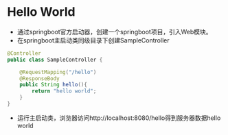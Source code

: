 # Hello World

- 通过springboot官方启动器，创建一个springboot项目，引入Web模块。
- 在springboot主启动类同级目录下创建SampleController
```java
@Controller
public class SampleController {

    @RequestMapping("/hello")
    @ResponseBody
    public String hello(){
        return "hello world";
    }
}
```
- 运行主启动类，浏览器访问http://localhost:8080/hello得到服务器数据hello world